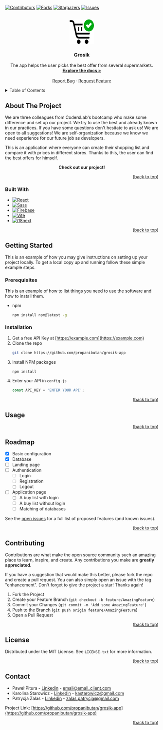 <!-- Improved compatibility of back to top link: See: https://github.com/othneildrew/Best-README-Template/pull/73 -->
<a name="readme-top"></a>
<!--
*** Thanks for checking out the Best-README-Template. If you have a suggestion
*** that would make this better, please fork the repo and create a pull request
*** or simply open an issue with the tag "enhancement".
*** Don't forget to give the project a star!
*** Thanks again! Now go create something AMAZING! :D
-->



<!-- PROJECT SHIELDS -->
<!--
*** I'm using markdown "reference style" links for readability.
*** Reference links are enclosed in brackets [ ] instead of parentheses ( ).
*** See the bottom of this document for the declaration of the reference variables
*** for contributors-url, forks-url, etc. This is an optional, concise syntax you may use.
*** https://www.markdownguide.org/basic-syntax/#reference-style-links
-->
[![Contributors][contributors-shield]][contributors-url]
[![Forks][forks-shield]][forks-url]
[![Stargazers][stars-shield]][stars-url]
[![Issues][issues-shield]][issues-url]
<!-- [![MIT License][license-shield]][license-url] -->
<!-- [![LinkedIn][linkedin-shield]][linkedin-url] -->



<!-- PROJECT LOGO -->
<br />
<div align="center">
  <a href="https://github.com/propanibutan/grosik-app">
    <img src="public\icon.svg" alt="Logo" width="80" height="80">
  </a>

<h3 align="center">Grosik</h3>

  <p align="center">
    The app helps the user picks the best offer from several supermarkets.
    <br />
    <a href="https://github.com/propanibutan/grosik-app"><strong>Explore the docs »</strong></a>
    <br />
    <br />
    <!-- <a href="https://github.com/github_username/repo_name">View Demo</a> -->
    <!-- · -->
    <a href="https://github.com/propanibutan/grosik-app/issues">Report Bug</a>
    ·
    <a href="https://github.com/propanibutan/grosik-app/issues">Request Feature</a>
  </p>
</div>



<!-- TABLE OF CONTENTS -->
<details>
  <summary>Table of Contents</summary>
  <ol>
    <li>
      <a href="#about-the-project">About The Project</a>
      <ul>
        <li><a href="#built-with">Built With</a></li>
      </ul>
    </li>
    <li>
      <a href="#getting-started">Getting Started</a>
      <ul>
        <li><a href="#prerequisites">Prerequisites</a></li>
        <li><a href="#installation">Installation</a></li>
      </ul>
    </li>
    <li><a href="#usage">Usage</a></li>
    <li><a href="#roadmap">Roadmap</a></li>
    <li><a href="#contributing">Contributing</a></li>
    <li><a href="#license">License</a></li>
    <li><a href="#contact">Contact</a></li>
    <!-- <li><a href="#acknowledgments">Acknowledgments</a></li> -->
  </ol>
</details>



<!-- ABOUT THE PROJECT -->
## About The Project

We are three colleagues from CodersLab's bootcamp who make some difference and set up our project. We try to use the best and already known in our practices. If you have some questions don't hesitate to ask us! We are open to all suggestions!
We are self-organization because we know we need experience for our future job as developers.

This is an application where everyone can create their shopping list and compare it with prices in different stores. Thanks to this, the user can find the best offers for himself.
<p align="center"><b>Check out our project!</b></p>
<!-- [![Product Name Screen Shot][product-screenshot]](https://example.com) -->


<p align="right">(<a href="#readme-top">back to top</a>)</p>

### Built With

* [![React][React.js]][React-url]
* [![Sass][Sass]][Sass-url]
* [![Firebase][Firebase]][Firebase-url]
* [![Vite][Vite]][Vite-url]
* [![i18next][i18next]][i18next-url]

<p align="right">(<a href="#readme-top">back to top</a>)</p>



<!-- GETTING STARTED -->
## Getting Started

This is an example of how you may give instructions on setting up your project locally.
To get a local copy up and running follow these simple example steps.

### Prerequisites

This is an example of how to list things you need to use the software and how to install them.
* npm
  ```sh
  npm install npm@latest -g
  ```

### Installation

1. Get a free API Key at [https://example.com](https://example.com)
2. Clone the repo
   ```sh
   git clone https://github.com/propanibutan/grosik-app
   ```
3. Install NPM packages
   ```sh
   npm install
   ```
4. Enter your API in `config.js`
   ```js
   const API_KEY = 'ENTER YOUR API';
   ```

<p align="right">(<a href="#readme-top">back to top</a>)</p>



<!-- USAGE EXAMPLES -->
## Usage

<!-- Use this space to show useful examples of how a project can be used. Additional screenshots, code examples and demos work well in this space. You may also link to more resources. -->

<!-- _For more examples, please refer to the [Documentation](https://example.com)_ -->

<p align="right">(<a href="#readme-top">back to top</a>)</p>



<!-- ROADMAP -->
## Roadmap

- [X] Basic configuration
- [X] Database
- [ ] Landing page
- [ ] Authentication
    - [ ] Login
    - [ ] Registration
    - [ ] Logout
- [ ] Application page
    - [ ] A buy list with login
    - [ ] A buy list without login
    - [ ] Matching of databases

See the [open issues](https://github.com/propanibutan/grosik-app/issues) for a full list of proposed features (and known issues).

<p align="right">(<a href="#readme-top">back to top</a>)</p>



<!-- CONTRIBUTING -->
## Contributing

Contributions are what make the open source community such an amazing place to learn, inspire, and create. Any contributions you make are **greatly appreciated**.

If you have a suggestion that would make this better, please fork the repo and create a pull request. You can also simply open an issue with the tag "enhancement".
Don't forget to give the project a star! Thanks again!

1. Fork the Project
2. Create your Feature Branch (`git checkout -b feature/AmazingFeature`)
3. Commit your Changes (`git commit -m 'Add some AmazingFeature'`)
4. Push to the Branch (`git push origin feature/AmazingFeature`)
5. Open a Pull Request

<p align="right">(<a href="#readme-top">back to top</a>)</p>



<!-- LICENSE -->
## License

Distributed under the MIT License. See `LICENSE.txt` for more information.

<p align="right">(<a href="#readme-top">back to top</a>)</p>



<!-- CONTACT -->
## Contact

- Paweł Pitura - [Linkedin](https://www.linkedin.com/in/pawe%C5%82-pitura-5b83801b6/) - email@email_client.com
- Karolina Starowicz - [Linkedin](https://www.linkedin.com/in/karolina-starowicz-3694bb217/) - kastarowicz@gmail.com
- Patrycja Zalas - [Linkedin](https://www.linkedin.com/in/patrycja-zalas/) - zalas.patrycja@gmail.com

Project Link: [https://github.com/propanibutan/grosik-app](https://github.com/propanibutan/grosik-app)

<p align="right">(<a href="#readme-top">back to top</a>)</p>


<!-- MARKDOWN LINKS & IMAGES -->
<!-- https://www.markdownguide.org/basic-syntax/#reference-style-links -->
[contributors-shield]: https://img.shields.io/github/contributors/propanibutan/grosik-app.svg?style=for-the-badge
[contributors-url]: https://github.com/propanibutan/grosik-app/graphs/contributors
[forks-shield]: https://img.shields.io/github/forks/propanibutan/grosik-app.svg?style=for-the-badge
[forks-url]: https://github.com/propanibutan/grosik-app/network/members
[stars-shield]: https://img.shields.io/github/stars/propanibutan/grosik-app.svg?style=for-the-badge
[stars-url]: https://github.com/propanibutan/grosik-app/stargazers
[issues-shield]: https://img.shields.io/github/issues/propanibutan/grosik-app.svg?style=for-the-badge
[issues-url]: https://github.com/propanibutan/grosik-app/issues
[license-shield]: https://img.shields.io/github/license/propanibutan/grosik-app.svg?style=for-the-badge
[license-url]: https://github.com/propanibutan/grosik-app/blob/master/LICENSE.txt
[linkedin-shield]: https://img.shields.io/badge/-LinkedIn-black.svg?style=for-the-badge&logo=linkedin&colorB=555
[linkedin-url]: https://www.linkedin.com/in/patrycja-zalas/
[product-screenshot]: images/screenshot.png
[Sass]: https://img.shields.io/badge/sass-CF649A?style=for-the-badge&logo=sass&logoColor=white
[Sass-url]: https://sass-lang.com/
[React.js]: https://img.shields.io/badge/React-20232A?style=for-the-badge&logo=react&logoColor=61DAFB
[React-url]: https://reactjs.org/
[Firebase]: https://img.shields.io/badge/Firebase-1A73E8?style=for-the-badge&logo=firebase&logoColor=#FFCC30
[Firebase-url]: https://firebase.google.com/?gclid=Cj0KCQiAi8KfBhCuARIsADp-A5734955UXNgdWM4r4ZoDGWeFiA1WsN1PHJvYMOw28ICBtjoh3SPNmcaAlLyEALw_wcB&gclsrc=aw.ds
[Vite]: https://img.shields.io/badge/Vite-A651FE?style=for-the-badge&logo=vite&logoColor=FFCB23
[Vite-url]: https://vitejs.dev/
[i18next]: https://img.shields.io/badge/i18next-01978A?style=for-the-badge&logo=i18next&logoColor=FFFFFF
[i18next-url]: https://www.i18next.com/
